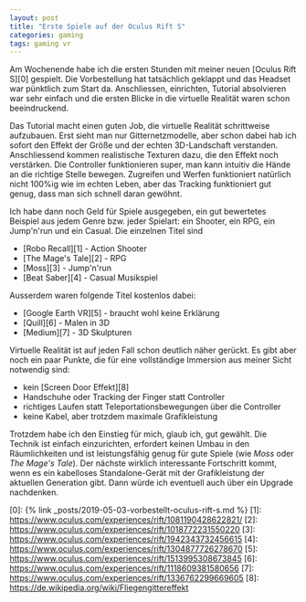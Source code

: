 ```yaml
---
layout: post
title: "Erste Spiele auf der Oculus Rift S"
categories: gaming
tags: gaming vr
---
```


Am Wochenende habe ich die ersten Stunden mit meiner neuen [Oculus Rift S][0]
gespielt. Die Vorbestellung hat tatsächlich geklappt und das Headset war
pünktlich zum Start da. Anschliessen, einrichten, Tutorial absolvieren war
sehr einfach und die ersten Blicke in die virtuelle Realität waren schon
beeindruckend.

Das Tutorial macht einen guten Job, die virtuelle Realität schrittweise
aufzubauen. Erst sieht man nur Gitternetzmodelle, aber schon dabei hab ich
sofort den Effekt der Größe und der echten 3D-Landschaft verstanden.
Anschliessend kommen realistische Texturen dazu, die den Effekt noch verstärken.
Die Controller funktionieren super, man kann intuitiv die Hände an die
richtige Stelle bewegen. Zugreifen und Werfen funktioniert natürlich nicht
100%ig wie im echten Leben, aber das Tracking funktioniert gut genug, dass
man sich schnell daran gewöhnt.

Ich habe dann noch Geld für Spiele ausgegeben, ein gut bewertetes Beispiel
aus jedem Genre bzw. jeder Spielart: ein Shooter, ein RPG, ein Jump'n'run und
ein Casual. Die einzelnen Titel sind

  * [Robo Recall][1] - Action Shooter
  * [The Mage's Tale][2] - RPG
  * [Moss][3] - Jump'n'run
  * [Beat Saber][4] - Casual Musikspiel

Ausserdem waren folgende Titel kostenlos dabei:

  * [Google Earth VR][5] - braucht wohl keine Erklärung
  * [Quill][6] - Malen in 3D
  * [Medium][7] - 3D Skulpturen

Virtuelle Realität ist auf jeden Fall schon deutlich näher gerückt. Es gibt
aber noch ein paar Punkte, die für eine vollständige Immersion aus meiner
Sicht notwendig sind:

  * kein [Screen Door Effekt][8]
  * Handschuhe oder Tracking der Finger statt Controller
  * richtiges Laufen statt Teleportationsbewegungen über die Controller
  * keine Kabel, aber trotzdem maximale Grafikleistung

Trotzdem habe ich den Einstieg für mich, glaub ich, gut gewählt. Die Technik
ist einfach einzurichten, erfordert keinen Umbau in den Räumlichkeiten und
ist leistungsfähig genug für gute Spiele (wie *Moss* oder *The Mage's Tale*).
Der nächste wirklich interessante Fortschritt kommt, wenn es ein kabelloses
Standalone-Gerät mit der Grafikleistung der aktuellen Generation gibt. Dann
würde ich eventuell auch über ein Upgrade nachdenken.

[0]: {% link _posts/2019-05-03-vorbestellt-oculus-rift-s.md %}
[1]: https://www.oculus.com/experiences/rift/1081190428622821/
[2]: https://www.oculus.com/experiences/rift/1018772231550220
[3]: https://www.oculus.com/experiences/rift/1942343732456615
[4]: https://www.oculus.com/experiences/rift/1304877726278670
[5]: https://www.oculus.com/experiences/rift/1513995308673845
[6]: https://www.oculus.com/experiences/rift/1118609381580656
[7]: https://www.oculus.com/experiences/rift/1336762299669605
[8]: https://de.wikipedia.org/wiki/Fliegengittereffekt
